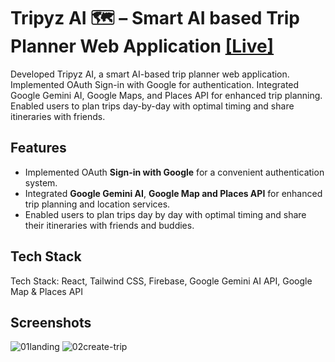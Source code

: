 # Tripyz AI 🗺️ – Smart AI based Trip Planner Web Application [[Live]](https://tripyz-ai.vercel.app/)


Developed Tripyz AI, a smart AI-based trip planner web application. Implemented OAuth Sign-in with Google for authentication. Integrated Google Gemini AI, Google Maps, and Places API for enhanced trip planning. Enabled users to plan trips day-by-day with optimal timing and share itineraries with friends.

## Features

- Implemented OAuth **Sign-in with Google** for a convenient authentication system.
- Integrated **Google Gemini AI**, **Google Map and Places API** for enhanced trip planning and location services.
- Enabled users to plan trips day by day with optimal timing and share their itineraries with friends and buddies.

## Tech Stack

Tech Stack: React, Tailwind CSS, Firebase, Google Gemini AI API, Google Map & Places API

## Screenshots
![01landing](https://github.com/user-attachments/assets/d4d3e533-b54f-48d3-bdee-bef487b098a7)
![02create-trip](https://github.com/user-attachments/assets/2082cfe9-acfa-4c37-8126-1f73de4d1cba)
